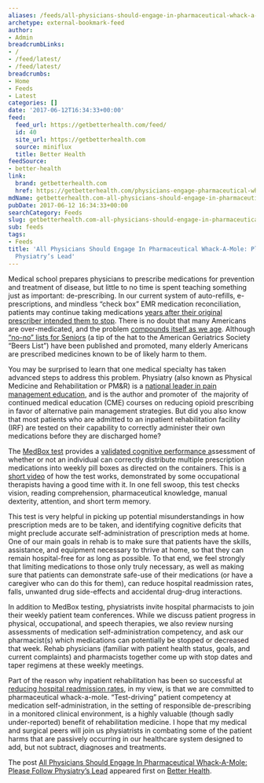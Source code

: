 ```yaml
---
aliases: /feeds/all-physicians-should-engage-in-pharmaceutical-whack-a-mole-please-follow-physiatrys-lead
archetype: external-bookmark-feed
author:
- Admin
breadcrumbLinks:
- /
- /feed/latest/
- /feed/latest/
breadcrumbs:
- Home
- Feeds
- Latest
categories: []
date: '2017-06-12T16:34:33+00:00'
feed:
  feed_url: https://getbetterhealth.com/feed/
  id: 40
  site_url: https://getbetterhealth.com
  source: miniflux
  title: Better Health
feedSource:
- better-health
link:
  brand: getbetterhealth.com
  href: https://getbetterhealth.com/physicians-engage-pharmaceutical-whack-mole-please-follow-physiatrys-lead/
mdName: getbetterhealth.com-all-physicians-should-engage-in-pharmaceutical-whack-a-mole-please-follow-physiatrys-lead
pubDate: 2017-06-12 16:34:33+00:00
searchCategory: Feeds
slug: getbetterhealth.com-all-physicians-should-engage-in-pharmaceutical-whack-a-mole-please-follow-physiatrys-lead
sub: feeds
tags:
- Feeds
title: 'All Physicians Should Engage In Pharmaceutical Whack-A-Mole: Please Follow
  Physiatry’s Lead'
---
```


<p><img src="http://getbetterhealth.com/wp-content/uploads/2017/06/whackamole-300x252.jpg" alt="" loading="lazy"/>Medical school prepares physicians to prescribe medications for prevention and treatment of disease, but little to no time is spent teaching something just as important: de-prescribing. In our current system of auto-refills, e-prescriptions, and mindless “check box” EMR medication reconciliation, patients may continue taking medications <a href="http://www.kevinmd.com/blog/2017/06/one-time-bridging-prescription-became-every-time-refill.html?utm_source=dlvr.it&amp;utm_medium=twitter" rel="noopener noreferrer" target="_blank" referrerpolicy="no-referrer">years after their original prescriber intended them to stop</a>. There is no doubt that many Americans are over-medicated, and the problem <a href="http://www.npr.org/sections/health-shots/2014/12/08/368524824/old-and-overmedicated-the-real-drug-problem-in-nursing-homes" rel="noopener noreferrer" target="_blank" referrerpolicy="no-referrer">compounds itself as we age</a>. Although <a href="http://www.americangeriatrics.org/files/documents/beers/PrintableBeersPocketCard.pdf" rel="noopener noreferrer" target="_blank" referrerpolicy="no-referrer">“no-no” lists for Seniors</a> (a tip of the hat to the American Geriatrics Society “Beers List”) have been published and promoted, many elderly Americans are prescribed medicines known to be of likely harm to them.</p>
<p>You may be surprised to learn that one medical specialty has taken advanced steps to address this problem. Physiatry (also known as Physical Medicine and Rehabilitation or PM&amp;R) is a <a href="http://www.aapmr.org/advocacy/key-issues/pain-management" rel="noopener noreferrer" target="_blank" referrerpolicy="no-referrer">national leader in pain management education</a>, and is the author and promoter of  the majority of continued medical education (CME) courses on reducing opioid prescribing in favor of alternative pain management strategies. But did you also know that most patients who are admitted to an inpatient rehabilitation facility (IRF) are tested on their capability to correctly administer their own medications before they are discharged home?</p>
<p>The <a href="https://www.infinityrehab.com/medbox-medication-assesment-reducing-preventable-er-trips-through-patient-empowerment_2011-06-21" rel="noopener noreferrer" target="_blank" referrerpolicy="no-referrer">MedBox test</a> provides a <a href="http://www.alzheimersanddementia.com/article/S1552-5260(08)01729-9/abstract" rel="noopener noreferrer" target="_blank" referrerpolicy="no-referrer">validated cognitive performance a</a>ssessment of whether or not an individual can correctly distribute multiple prescription medications into weekly pill boxes as directed on the containers. This is <a href="https://www.youtube.com/watch?v=JS3MODqMdJU" rel="noopener noreferrer" target="_blank" referrerpolicy="no-referrer">a short video</a> of how the test works, demonstrated by some occupational therapists having a good time with it. In one fell swoop, this test checks vision, reading comprehension, pharmaceutical knowledge, manual dexterity, attention, and short term memory.</p>
<p>This test is very helpful in picking up potential misunderstandings in how prescription meds are to be taken, and identifying cognitive deficits that might preclude accurate self-administration of prescription meds at home. One of our main goals in rehab is to make sure that patients have the skills, assistance, and equipment necessary to thrive at home, so that they can remain hospital-free for as long as possible. To that end, we feel strongly that limiting medications to those only truly necessary, as well as making sure that patients can demonstrate safe-use of their medications (or have a caregiver who can do this for them), can reduce hospital readmission rates, falls, unwanted drug side-effects and accidental drug-drug interactions.</p>
<p>In addition to MedBox testing, physiatrists invite hospital pharmacists to join their weekly patient team conferences. While we discuss patient progress in physical, occupational, and speech therapies, we also review nursing assessments of medication self-administration competency, and ask our pharmacist(s) which medications can potentially be stopped or decreased that week. Rehab physicians (familiar with patient health status, goals, and current complaints) and pharmacists together come up with stop dates and taper regimens at these weekly meetings.</p>
<p>Part of the reason why inpatient rehabilitation has been so successful at <a href="http://www.sutterroseville.org/rehab/approach/dobson-davanzo-amrpa-pg2.pdf" rel="noopener noreferrer" target="_blank" referrerpolicy="no-referrer">reducing hospital readmission rates</a>, in my view, is that we are committed to pharmaceutical whack-a-mole. “Test-driving” patient competency at medication self-administration, in the setting of responsible de-prescribing in a monitored clinical environment, is a highly valuable (though sadly under-reported) benefit of rehabilitation medicine. I hope that my medical and surgical peers will join us physiatrists in combating some of the patient harms that are passively occurring in our healthcare system designed to add, but not subtract, diagnoses and treatments.</p>
<p>The post <a href="https://getbetterhealth.com/physicians-engage-pharmaceutical-whack-mole-please-follow-physiatrys-lead/" rel="noopener noreferrer" target="_blank" referrerpolicy="no-referrer">All Physicians Should Engage In Pharmaceutical Whack-A-Mole: Please Follow Physiatry’s Lead</a> appeared first on <a href="https://getbetterhealth.com" rel="noopener noreferrer" target="_blank" referrerpolicy="no-referrer">Better Health</a>.</p>